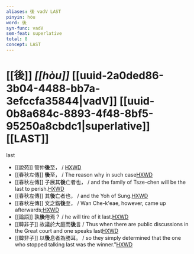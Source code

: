 ```yaml
---
aliases: 後 vadV LAST
pinyin: hòu
word: 後
syn-func: vadV
sem-feat: superlative
total: 8
concept: LAST 
---
```

# [[後]] *[[hòu]]*  [[uuid-2a0ded86-3b04-4488-bb7a-3efccfa35844|vadV]] [[uuid-0b8a684c-8893-4f48-8bf5-95250a8cbdc1|superlative]] [[LAST]]
last
 - [[說苑]] 管仲**後**至， / [HXWD](https://hxwd.org/textview.html?location=CH1a0907_CHANT_010-21a.4)
 - [[春秋左傳]] **後**至， / The reason why in such case[HXWD](https://hxwd.org/textview.html?location=KR1e0001_tls_006-144a.9)
 - [[春秋左傳]] 子展其**後**亡者也， / and the family of Tsze-chen will be the last to perish.[HXWD](https://hxwd.org/textview.html?location=KR1e0001_tls_009-684a.18)
 - [[春秋左傳]] 其**後**亡者也， / and the Yoh of Sung.[HXWD](https://hxwd.org/textview.html?location=KR1e0001_tls_009-748a.27)
 - [[春秋左傳]] 文之鍇**後**至， / Wan Che-k'eae, however, came up afterwards;[HXWD](https://hxwd.org/textview.html?location=KR1e0001_tls_012-64a.9)
 - [[論語]] 孰**後**倦焉？ / he will tire of it last.[HXWD](https://hxwd.org/textview.html?location=KR1h0004_tls_019-15a.7)
 - [[韓非子]] 故議於大庭而**後**言 / Thus when there are public discussions in the Great court and one speaks last[HXWD](https://hxwd.org/textview.html?location=KR3c0005_tls_020-145a.5)
 - [[韓非子]] 以**後**息者為勝耳。 / so they simply determined that the one who stopped talking last was the winner."[HXWD](https://hxwd.org/textview.html?location=KR3c0005_tls_032-45a.8)